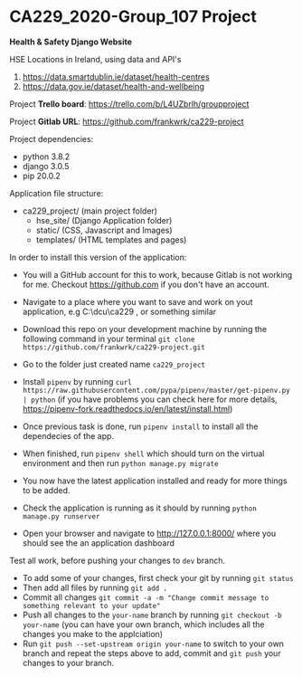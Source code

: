 # CA229_2020-Group_107 Project

**Health & Safety Django Website**

HSE Locations in Ireland, using data and API's 

1.  https://data.smartdublin.ie/dataset/health-centres
2.  https://data.gov.ie/dataset/health-and-wellbeing

Project **Trello board**: https://trello.com/b/L4UZbrlh/groupproject

Project **Gitlab URL**: https://github.com/frankwrk/ca229-project

Project dependencies: 
*   python 3.8.2 
*   django 3.0.5
*   pip 20.0.2

Application file structure: 
- ca229_project/  (main project folder)
    - hse_site/   (Django Application folder)
    - static/     (CSS, Javascript and Images)
    - templates/  (HTML templates and pages) 

In order to install this version of the application: 
*  You will a GitHub account for this to work, because Gitlab is not working for me. Checkout https://github.com if you don't have an account.
*  Navigate to a place where you want to save and work on yout application, e.g C:\dcu\ca229 , or something similar
*  Download this repo on your development machine by running the following command in your terminal `git clone https://github.com/frankwrk/ca229-project.git`
*  Go to the folder just created name `ca229_project`
*  Install `pipenv` by running `curl https://raw.githubusercontent.com/pypa/pipenv/master/get-pipenv.py | python` (if you have problems you can check here for more details, https://pipenv-fork.readthedocs.io/en/latest/install.html)
*  Once previous task is done, run `pipenv install` to install all the dependecies of the app.
*  When finished, run `pipenv shell` which should turn on the virtual environment and then run `python manage.py migrate`
*  You now have the latest application installed and ready for more things to be added.
*  Check the application is running as it should by running `python manage.py runserver` 

*  Open your browser and navigate to http://127.0.0.1:8000/ where you should see the an application dashboard


Test all work, before pushing your changes to `dev` branch.
* To add some of your changes, first check your git by running `git status`
* Then add all files by running `git add .`
* Commit all changes `git commit -a -m "Change commit message to something relevant to your update"`
* Push all changes to the `your-name` branch by running `git checkout -b your-name` (you can have your own branch, which includes all the changes you make to the applciation)
* Run `git push --set-upstream origin your-name` to switch to your own branch and repeat the steps above to add, commit and `git push` your changes to your branch.
